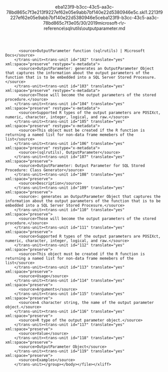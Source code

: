 <?xml version="1.0"?><xliff version="1.2" xmlns="urn:oasis:names:tc:xliff:document:1.2" xmlns:xsi="http://www.w3.org/2001/XMLSchema-instance" xsi:schemaLocation="urn:oasis:names:tc:xliff:document:1.2 xliff-core-1.2-transitional.xsd"><file datatype="xml" original="outputparameter.md" source-language="en-US" target-language="en-US"><header><tool tool-id="mdxliff" tool-name="mdxliff" tool-version="1.0-8ab897d" tool-company="Microsoft" /><xliffext:skl_file_name xmlns:xliffext="urn:microsoft:content:schema:xliffextensions">eba123f9-b3cc-43c5-aa3c-78bd865c7f3e213f9227ef62e05e9abb7bf140e22d5380946e5c.skl</xliffext:skl_file_name><xliffext:version xmlns:xliffext="urn:microsoft:content:schema:xliffextensions">1.2</xliffext:version><xliffext:ms.openlocfilehash xmlns:xliffext="urn:microsoft:content:schema:xliffextensions">213f9227ef62e05e9abb7bf140e22d5380946e5c</xliffext:ms.openlocfilehash><xliffext:ms.sourcegitcommit xmlns:xliffext="urn:microsoft:content:schema:xliffextensions">eba123f9-b3cc-43c5-aa3c-78bd865c7f3e</xliffext:ms.sourcegitcommit><xliffext:ms.lasthandoff xmlns:xliffext="urn:microsoft:content:schema:xliffextensions">05/30/2019</xliffext:ms.lasthandoff><xliffext:ms.openlocfilepath xmlns:xliffext="urn:microsoft:content:schema:xliffextensions">microsoft-r\r-reference\sqlrutils\outputparameter.md</xliffext:ms.openlocfilepath></header><body><group id="content" extype="content"><trans-unit id="101" translate="yes" xml:space="preserve" restype="x-metadata">
          <source>OutputParameter function (sqlrutils) | Microsoft Docs</source>
        </trans-unit><trans-unit id="102" translate="yes" xml:space="preserve" restype="x-metadata">
          <source>OutputParameter: generates an OutputParameter Object that captures the information about the output parameters of the function that is to be embedded into a SQL Server Stored Procesure.</source>
        </trans-unit><trans-unit id="103" translate="yes" xml:space="preserve" restype="x-metadata">
          <source>Those will become the output parameters of the stored procedure.</source>
        </trans-unit><trans-unit id="104" translate="yes" xml:space="preserve" restype="x-metadata">
          <source>Supported R types of the output parameters are POSIXct, numeric, character, integer, logical, and raw.</source>
        </trans-unit><trans-unit id="105" translate="yes" xml:space="preserve" restype="x-metadata">
          <source>This object must be created if the R function is returning a named list for non-data frame memebers of the list</source>
        </trans-unit><trans-unit id="106" translate="yes" xml:space="preserve" restype="x-metadata">
          <source>(sqlrutils), OutputParameter</source>
        </trans-unit><trans-unit id="107" translate="yes" xml:space="preserve">
          <source>OutputParameter: Output Parameter for SQL Stored Procedure: Class Generator</source>
        </trans-unit><trans-unit id="108" translate="yes" xml:space="preserve">
          <source>Description</source>
        </trans-unit><trans-unit id="109" translate="yes" xml:space="preserve">
          <source>: generates an OutputParameter Object that captures the information about the output parameters of the function that is to be embedded into a SQL Server Stored Procesure.</source>
        </trans-unit><trans-unit id="110" translate="yes" xml:space="preserve">
          <source>Those will become the output parameters of the stored procedure.</source>
        </trans-unit><trans-unit id="111" translate="yes" xml:space="preserve">
          <source>Supported R types of the output parameters are POSIXct, numeric, character, integer, logical, and raw.</source>
        </trans-unit><trans-unit id="112" translate="yes" xml:space="preserve">
          <source>This object must be created if the R function is returning a named list for non-data frame memebers of the list</source>
        </trans-unit><trans-unit id="113" translate="yes" xml:space="preserve">
          <source>Usage</source>
        </trans-unit><trans-unit id="114" translate="yes" xml:space="preserve">
          <source>Arguments</source>
        </trans-unit><trans-unit id="115" translate="yes" xml:space="preserve">
          <source>A character string, the name of the output parameter object.</source>
        </trans-unit><trans-unit id="116" translate="yes" xml:space="preserve">
          <source>R type of the output parameter object.</source>
        </trans-unit><trans-unit id="117" translate="yes" xml:space="preserve">
          <source>Value</source>
        </trans-unit><trans-unit id="118" translate="yes" xml:space="preserve">
          <source>OutputParameter Object</source>
        </trans-unit><trans-unit id="119" translate="yes" xml:space="preserve">
          <source>Examples</source>
        </trans-unit></group></body></file></xliff>